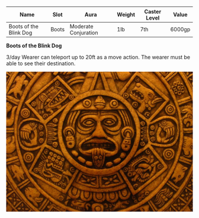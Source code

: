 
| Name                   | Slot  | Aura                 | Weight | Caster Level | Value  |
| ---------------------- | ----- | -------------------- | ------ | ------------ | ------ |
| Boots of the Blink Dog | Boots | Moderate Conjuration | 1lb    | 7th          | 6000gp |

**Boots of the Blink Dog**

3/day Wearer can teleport up to 20ft as a move action. The wearer must be able to see their destination.

![itemimage]

[itemimage]: https://github.com/FFrisby/PathfinderArcadia/blob/main/Magic%20Items/ItemArt/Calendar.png
